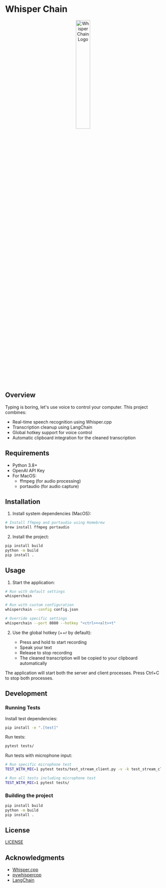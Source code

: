 # Whisper Chain

<p align="center">
  <img src="./assets/logo.jpg" width="30%" alt="Whisper Chain Logo" />
</p>

## Overview

Typing is boring, let's use voice to control your computer. This project combines:
- Real-time speech recognition using Whisper.cpp
- Transcription cleanup using LangChain
- Global hotkey support for voice control
- Automatic clipboard integration for the cleaned transcription

## Requirements

- Python 3.8+
- OpenAI API Key
- For MacOS:
  - ffmpeg (for audio processing)
  - portaudio (for audio capture)

## Installation

1. Install system dependencies (MacOS):
```bash
# Install ffmpeg and portaudio using Homebrew
brew install ffmpeg portaudio
```

2. Install the project:

```bash
pip install build
python -m build
pip install .
```

## Usage

1. Start the application:
```bash
# Run with default settings
whisperchain

# Run with custom configuration
whisperchain --config config.json

# Override specific settings
whisperchain --port 8080 --hotkey "<ctrl>+<alt>+t"
```

2. Use the global hotkey (<ctrl>+<alt>+r by default):
   - Press and hold to start recording
   - Speak your text
   - Release to stop recording
   - The cleaned transcription will be copied to your clipboard automatically

The application will start both the server and client processes. Press Ctrl+C to stop both processes.

## Development

### Running Tests

Install test dependencies:
```bash
pip install -e ".[test]"
```

Run tests:
```bash
pytest tests/
```

Run tests with microphone input:
```bash
# Run specific microphone test
TEST_WITH_MIC=1 pytest tests/test_stream_client.py -v -k test_stream_client_with_real_mic

# Run all tests including microphone test
TEST_WITH_MIC=1 pytest tests/
```

### Building the project

```bash
pip install build
python -m build
pip install .
```

## License

[LICENSE](LICENSE)

## Acknowledgments

- [Whisper.cpp](https://github.com/ggerganov/whisper.cpp)
- [pywhispercpp](https://github.com/absadiki/pywhispercpp.git)
- [LangChain](https://github.com/langchain-ai/langchain)
